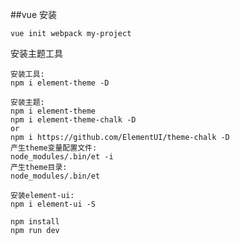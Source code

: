 ##vue 安装
```
vue init webpack my-project
```

安装主题工具
```
安装工具:
npm i element-theme -D

安装主题:
npm i element-theme
npm i element-theme-chalk -D
or
npm i https://github.com/ElementUI/theme-chalk -D
产生theme变量配置文件: 
node_modules/.bin/et -i
产生theme目录:
node_modules/.bin/et 
```

```
安装element-ui:
npm i element-ui -S
```

```
npm install
npm run dev

```


